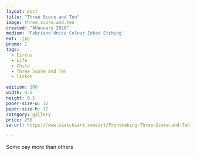 ```yaml
---
layout: post
title: "Three Score and Ten"
image: three.score.and.ten
created: "AHanuary 2020"
medium: 'Fabriano Unica Colour Inked Etching'
ext: .jpg
promo: 1
tags:
  - Circus
  - Life
  - Child
  - Three Score and Ten
  - Ticket

edition: 100
width: 4.5
height: 9.5
paper-size-w: 12
paper-size-h: 17
category: gallery
price: 250
sa-url: https://www.saatchiart.com/art/Printmaking-Three-Score-and-Ten-Colour-Inked-Etching-Limited-Edition-of-100/19454/7237751/view

---
```


Some pay more than others